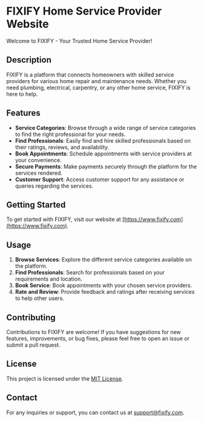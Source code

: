 # FIXIFY Home Service Provider Website

Welcome to FIXIFY - Your Trusted Home Service Provider!

## Description

FIXIFY is a platform that connects homeowners with skilled service providers for various home repair and maintenance needs. Whether you need plumbing, electrical, carpentry, or any other home service, FIXIFY is here to help.

## Features

- **Service Categories**: Browse through a wide range of service categories to find the right professional for your needs.
- **Find Professionals**: Easily find and hire skilled professionals based on their ratings, reviews, and availability.
- **Book Appointments**: Schedule appointments with service providers at your convenience.
- **Secure Payments**: Make payments securely through the platform for the services rendered.
- **Customer Support**: Access customer support for any assistance or queries regarding the services.

## Getting Started

To get started with FIXIFY, visit our website at [https://www.fixify.com](https://www.fixify.com).

## Usage

1. **Browse Services**: Explore the different service categories available on the platform.
2. **Find Professionals**: Search for professionals based on your requirements and location.
3. **Book Service**: Book appointments with your chosen service providers.
4. **Rate and Review**: Provide feedback and ratings after receiving services to help other users.

## Contributing

Contributions to FIXIFY are welcome! If you have suggestions for new features, improvements, or bug fixes, please feel free to open an issue or submit a pull request.

## License

This project is licensed under the [MIT License](LICENSE).

## Contact

For any inquiries or support, you can contact us at support@fixify.com.
